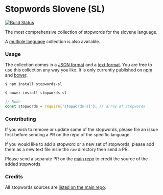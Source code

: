 Stopwords Slovene (SL)
=======

[![Build Status](https://travis-ci.org/stopwords-iso/stopwords-sl.svg?branch=master)](https://travis-ci.org/stopwords-iso/stopwords-sl)

The most comprehensive collection of stopwords for the slovene language.

A [multiple language](https://github.com/stopwords-iso/stopwords-iso) collection is also available.

### Usage

The collection comes in a
[JSON format](https://raw.githubusercontent.com/stopwords-iso/stopwords-sl/master/stopwords-sl.json) and a
[text format](https://raw.githubusercontent.com/stopwords-iso/stopwords-sl/master/stopwords-sl.txt).
You are free to use this collection any way you like.
It is only currently published on [npm](https://www.npmjs.com/stopwords-sl) and [bower](https://bower.io).

```sh
$ npm install stopwords-sl
```

```sh
$ bower install stopwords-sl
```

```js
// Node
const stopwords = require('stopwords-sl'); // array of stopwords
```

### Contributing

If you wish to remove or update some of the stopwords, please file an issue first before sending a PR on the repo of the specific language.

If you would like to add a stopword or a new set of stopwords, please add them as a new text file insie the `raw` directory then send a PR.

Please send a separate PR on the [main repo](https://github.com/stopwords-iso/stopwords-iso) to credit the source of the added stopwords.

### Credits

All stopwords sources are [listed on the main repo](https://github.com/stopwords-iso/stopwords-iso/blob/master/CREDITS.md).
